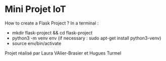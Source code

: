 # Mini Projet IoT

How to create a Flask Project ? 
In a terminal : 
* mkdir flask-project && cd flask-project 
* python3 -m venv env (if necessary : sudo apt-get install python3-venv)
* source env/bin/activate 
 
Projet réalisé par Laura VAlier-Brasier et Hugues Turmel 
